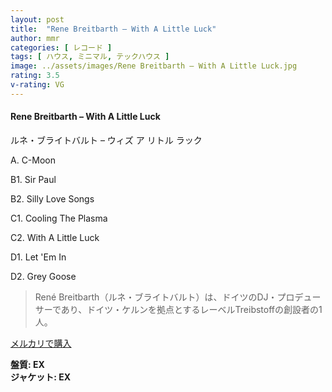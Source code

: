```yaml
---
layout: post
title:  "Rene Breitbarth – With A Little Luck"
author: mmr
categories: [ レコード ]
tags: [ ハウス, ミニマル, テックハウス ]
image: ../assets/images/Rene Breitbarth – With A Little Luck.jpg
rating: 3.5
v-rating: VG
---
```


#### Rene Breitbarth – With A Little Luck

ルネ・ブライトバルト – ウィズ ア リトル ラック

A. C-Moon

B1. Sir Paul

B2. Silly Love Songs

C1. Cooling The Plasma

C2. With A Little Luck

D1. Let 'Em In

D2. Grey Goose

> René Breitbarth（ルネ・ブライトバルト）は、ドイツのDJ・プロデューサーであり、ドイツ・ケルンを拠点とするレーベルTreibstoffの創設者の1人。

[メルカリで購入](https://jp.mercari.com/item/m72520874169)

<div class="mt-4 mb-4 d-flex align-items-center">
<strong class="mr-1">盤質: EX</strong>
</div>
<div class="mt-4 mb-4 d-flex align-items-center">
<strong class="mr-1">ジャケット: EX</strong>
</div>

